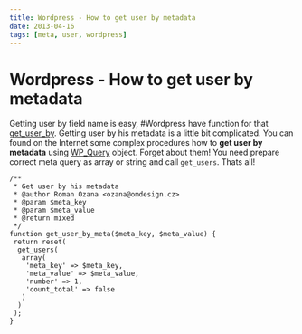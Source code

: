 ```yaml
---
title: Wordpress - How to get user by metadata
date: 2013-04-16
tags: [meta, user, wordpress]
---
```



# Wordpress - How to get user by metadata

Getting user by field name is easy, #Wordpress have function for that [get_user_by](http://codex.wordpress.org/Function_Reference/get_user_by). Getting user by his metadata is a little bit complicated. You can found on the Internet some complex procedures how to **get user by metadata** using [WP_Query](https://codex.wordpress.org/Class_Reference/WP_Query) object. Forget about them! You need prepare correct meta query as array or string and call `get_users`. Thats all!

```
/**
 * Get user by his metadata
 * @author Roman Ozana <ozana@omdesign.cz>
 * @param $meta_key
 * @param $meta_value
 * @return mixed
 */
function get_user_by_meta($meta_key, $meta_value) {
 return reset(
  get_users(
   array(
    'meta_key' => $meta_key,
    'meta_value' => $meta_value,
    'number' => 1,
    'count_total' => false
   )
  )
 );
}
```
